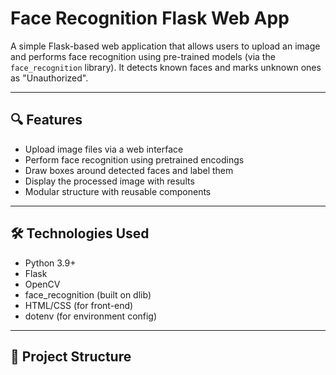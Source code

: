 # Face Recognition Flask Web App

A simple Flask-based web application that allows users to upload an image and performs face recognition using pre-trained models (via the `face_recognition` library). It detects known faces and marks unknown ones as "Unauthorized".

---

## 🔍 Features

- Upload image files via a web interface
- Perform face recognition using pretrained encodings
- Draw boxes around detected faces and label them
- Display the processed image with results
- Modular structure with reusable components

---

## 🛠 Technologies Used

- Python 3.9+
- Flask
- OpenCV
- face_recognition (built on dlib)
- HTML/CSS (for front-end)
- dotenv (for environment config)

---

## 📁 Project Structure

